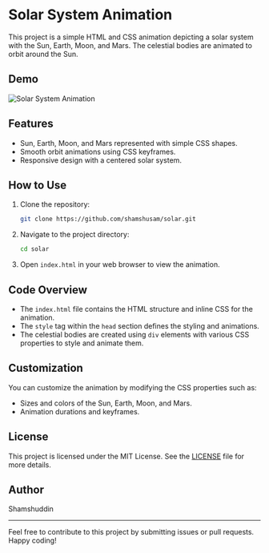 # Solar System Animation

This project is a simple HTML and CSS animation depicting a solar system with the Sun, Earth, Moon, and Mars. The celestial bodies are animated to orbit around the Sun.

## Demo

![Solar System Animation](demo.gif)

## Features

- Sun, Earth, Moon, and Mars represented with simple CSS shapes.
- Smooth orbit animations using CSS keyframes.
- Responsive design with a centered solar system.

## How to Use

1. Clone the repository:
    ```bash
    git clone https://github.com/shamshusam/solar.git
    ```
2. Navigate to the project directory:
    ```bash
    cd solar
    ```
3. Open `index.html` in your web browser to view the animation.

## Code Overview

- The `index.html` file contains the HTML structure and inline CSS for the animation.
- The `style` tag within the `head` section defines the styling and animations.
- The celestial bodies are created using `div` elements with various CSS properties to style and animate them.

## Customization

You can customize the animation by modifying the CSS properties such as:
- Sizes and colors of the Sun, Earth, Moon, and Mars.
- Animation durations and keyframes.

## License

This project is licensed under the MIT License. See the [LICENSE](LICENSE) file for more details.

## Author

Shamshuddin

---

Feel free to contribute to this project by submitting issues or pull requests. Happy coding!
